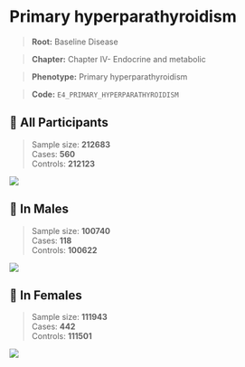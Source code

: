 # Primary hyperparathyroidism

> **Root:** Baseline Disease  

> **Chapter:** Chapter IV- Endocrine and metabolic  

> **Phenotype:** Primary hyperparathyroidism  

> **Code:** `E4_PRIMARY_HYPERPARATHYROIDISM`

## 🧪 All Participants  
> Sample size: **212683**  
> Cases: **560**  
> Controls: **212123**
<img src="/Disease/Figures/ALL/Incidence/E4_PRIMARY_HYPERPARATHYROIDISM.png"/>
<CsvTable src="/Disease/Data/ALL/Incidence/COX_E4_PRIMARY_HYPERPARATHYROIDISM.csv" label="🔍 View full results" />

## 👨 In Males  
> Sample size: **100740**  
> Cases: **118**  
> Controls: **100622**
<img src="/Disease/Figures/Male/Incidence/E4_PRIMARY_HYPERPARATHYROIDISM.png"/>
<CsvTable src="/Disease/Data/Male/Incidence/COX_E4_PRIMARY_HYPERPARATHYROIDISM.csv" label="🔍 View full results" />

## 👩 In Females  
> Sample size: **111943**  
> Cases: **442**  
> Controls: **111501**
<img src="/Disease/Figures/Female/Incidence/E4_PRIMARY_HYPERPARATHYROIDISM.png"/>
<CsvTable src="/Disease/Data/Female/Incidence/COX_E4_PRIMARY_HYPERPARATHYROIDISM.csv" label="🔍 View full results" />
